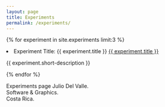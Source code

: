 ```yaml
---
layout: page
title: Experiments
permalink: /experiments/
---
```


{% for experiment in site.experiments limit:3 %}
      <li>
        Experiment Title: {{ experiment.title }}
        <a href="{{ experiment.url }}">{{ experiment.title }}</a>
        <p>{{ experiment.short-description }}</p>
      </li>
{% endfor %}

Experiments page
Julio Del Valle.<br />
Software & Graphics.<br />
Costa Rica.
